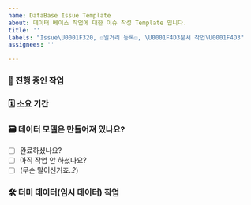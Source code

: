 ```yaml
---
name: DataBase Issue Template
about: 데이터 베이스 작업에 대한 이슈 작성 Template 입니다.
title: ''
labels: "Issue\U0001F320, ☑️일거리 등록☑️, \U0001F4D3문서 작업\U0001F4D3"
assignees: ''

---
```


### 📄  진행 중인 작업
<!-- 어떤 작업을 중이신가요? -->

### 🗓️ 소요 기간
<!-- 예상 작업 기간은 언제인가요? -->

### 🗃️ 데이터 모델은 만들어져 있나요?
<!--  데이터 모델은 만드셨나요? -->

- [ ] 완료하셨나요? 
- [ ] 아직 작업 안 하셨나요?
- [ ] (무슨 말이신거죠..?)

### 🛠️ 더미 데이터(임시 데이터) 작업
<!-- 더미 데이터는 있나요? -->
